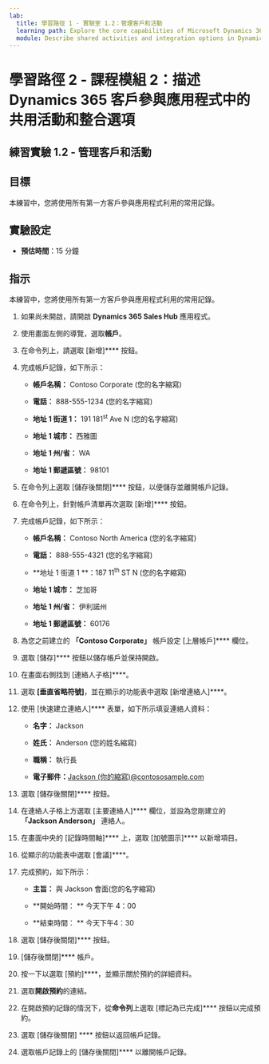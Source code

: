 ```yaml
---
lab:
  title: 學習路徑 1 - 實驗室 1.2：管理客戶和活動
  learning path: Explore the core capabilities of Microsoft Dynamics 365 customer engagement apps
  module: Describe shared activities and integration options in Dynamics 365 customer engagement apps
---
```


學習路徑 2 - 課程模組 2：描述 Dynamics 365 客戶參與應用程式中的共用活動和整合選項
========================

## 練習實驗 1.2 - 管理客戶和活動

## 目標

本練習中，您將使用所有第一方客戶參與應用程式利用的常用記錄。 

## 實驗設定

  - **預估時間**：15 分鐘

## 指示

本練習中，您將使用所有第一方客戶參與應用程式利用的常用記錄。 

1. 如果尚未開啟，請開啟 **Dynamics 365 Sales Hub** 應用程式。

2. 使用畫面左側的導覽，選取**帳戶**。

3. 在命令列上，請選取 [新增]**** 按鈕。

4. 完成帳戶記錄，如下所示：

    - **帳戶名稱：** Contoso Corporate (您的名字縮寫)

    - **電話：** 888-555-1234 (您的名字縮寫)

    - **地址 1 街道 1：** 191 181<sup data-htmlnode="">st</sup> Ave N (您的名字縮寫)

    - **地址 1 城市：** 西雅圖

    - **地址 1 州/省：** WA

    - **地址 1 郵遞區號：** 98101

5. 在命令列上選取 [儲存後關閉]**** 按鈕，以便儲存並離開帳戶記錄。

6. 在命令列上，針對帳戶清單再次選取 [新增]**** 按鈕。

7. 完成帳戶記錄，如下所示：

    - **帳戶名稱：** Contoso North America (您的名字縮寫)

    - **電話：** 888-555-4321 (您的名字縮寫)

    - **地址 1 街道 1 **：187 11<sup data-htmlnode="">th</sup> ST N (您的名字縮寫)

    - **地址 1 城市：** 芝加哥

    - **地址 1 州/省：** 伊利諾州

    - **地址 1 郵遞區號：** 60176

8. 為您之前建立的 **「Contoso Corporate」** 帳戶設定 [上層帳戶]**** 欄位。

9. 選取 [儲存]**** 按鈕以儲存帳戶並保持開啟。

10. 在畫面右側找到 [連絡人子格]****。

11. 選取 **[垂直省略符號]**，並在顯示的功能表中選取 [新增連絡人]****。

12. 使用 [快速建立連絡人]**** 表單，如下所示填妥連絡人資料：

    - **名字：** Jackson

    - **姓氏：** Anderson (您的姓名縮寫)

    - **職稱：** 執行長

    - **電子郵件：**[Jackson (你的縮寫)@contososample.com](mailto:Jackson@contososample.com)

13. 選取 [儲存後關閉]**** 按鈕。

14. 在連絡人子格上方選取 [主要連絡人]**** 欄位，並設為您剛建立的 **「Jackson Anderson」** 連絡人。

15. 在畫面中央的 [記錄時間軸]**** 上，選取 [加號圖示]**** 以新增項目。

16. 從顯示的功能表中選取 [會議]****。

17. 完成預約，如下所示：

    - **主旨：** 與 Jackson 會面(您的名字縮寫)

    - **開始時間： ** 今天下午 4：00

    - **結束時間： ** 今天下午4：30

18. 選取 [儲存後關閉]**** 按鈕。

19. [儲存後關閉]**** 帳戶。

20. 按一下以選取 [預約]****，並顯示關於預約的詳細資料。

21. 選取**開啟預約**的連結。

22. 在開啟預約記錄的情況下，從**命令列**上選取 [標記為已完成]**** 按鈕以完成預約。

23. 選取 [儲存後關閉] **** 按鈕以返回帳戶記錄。

24. 選取帳戶記錄上的 [儲存後關閉]**** 以離開帳戶記錄。
